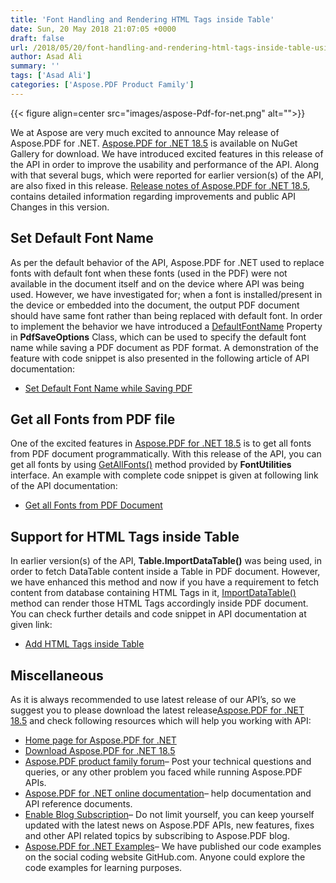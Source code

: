 ```yaml
---
title: 'Font Handling and Rendering HTML Tags inside Table'
date: Sun, 20 May 2018 21:07:05 +0000
draft: false
url: /2018/05/20/font-handling-and-rendering-html-tags-inside-table-using-aspose.pdf-for-.net/
author: Asad Ali
summary: ''
tags: ['Asad Ali']
categories: ['Aspose.PDF Product Family']
---
```




{{< figure align=center src="images/aspose-Pdf-for-net.png" alt="">}}


We at Aspose are very much excited to announce May release of Aspose.PDF for .NET. [Aspose.PDF for .NET 18.5][1] is available on NuGet Gallery for download. We have introduced excited features in this release of the API in order to improve the usability and performance of the API. Along with that several bugs, which were reported for earlier version(s) of the API, are also fixed in this release. [Release notes of Aspose.PDF for .NET 18.5][2], contains detailed information regarding improvements and public API Changes in this version.

## Set Default Font Name

As per the default behavior of the API, Aspose.PDF for .NET used to replace fonts with default font when these fonts (used in the PDF) were not available in the document itself and on the device where API was being used. However, we have investigated for; when a font is installed/present in the device or embedded into the document, the output PDF document should have same font rather than being replaced with default font. In order to implement the behavior we have introduced a [DefaultFontName][3] Property in **PdfSaveOptions** Class, which can be used to specify the default font name while saving a PDF document as PDF format. A demonstration of the feature with code snippet is also presented in the following article of API documentation:

*   [Set Default Font Name while Saving PDF][4]

## Get all Fonts from PDF file

One of the excited features in [Aspose.PDF for .NET 18.5][5] is to get all fonts from PDF document programmatically. With this release of the API, you can get all fonts by using [GetAllFonts()][6] method provided by **FontUtilities** interface. An example with complete code snippet is given at following link of the API documentation:

*   [Get all Fonts from PDF Document][7]

## Support for HTML Tags inside Table

In earlier version(s) of the API, **Table.ImportDataTable()** was being used, in order to fetch DataTable content inside a Table in PDF document. However, we have enhanced this method and now if you have a requirement to fetch content from database containing HTML Tags in it, [ImportDataTable()][8] method can render those HTML Tags accordingly inside PDF document. You can check further details and code snippet in API documentation at given link:

*   [Add HTML Tags inside Table][9]

## Miscellaneous

As it is always recommended to use latest release of our API’s, so we suggest you to please download the latest release[Aspose.PDF for .NET 18.5][10] and check following resources which will help you working with API:

*   [Home page for Aspose.PDF for .NET][11]
*   [Download Aspose.PDF for .NET 18.5][12]
*   [Aspose.PDF product family forum][13]– Post your technical questions and queries, or any other problem you faced while running Aspose.PDF APIs.
*   [Aspose.PDF for .NET online documentation][14]– help documentation and API reference documents.
*   [Enable Blog Subscription][15]– Do not limit yourself, you can keep yourself updated with the latest news on Aspose.PDF APIs, new features, fixes and other API related topics by subscribing to Aspose.PDF blog.
*   [Aspose.PDF for .NET Examples][16]– We have published our code examples on the social coding website GitHub.com. Anyone could explore the code examples for learning purposes.




[1]: https://www.nuget.org/packages/Aspose.Pdf/18.5.0 "Aspose.PDF for .NET 18.5"
[2]: https://docs.aspose.com/display/pdfnet/Aspose.PDF+for+.NET+18.5+Release+Notes "Aspose.PDF for .NET 18.5 Release Notes"
[3]: https://apireference.aspose.com/net/pdf/aspose.pdf/pdfsaveoptions/properties/defaultfontname "DefaultFontName Property"
[4]: https://docs.aspose.com/display/pdfnet/Formatting+PDF+Document#FormattingPDFDocument-SetDefaultFontNamewhileSavingPDF "Set Default Font Name while Saving PDF"
[5]: https://www.nuget.org/packages/Aspose.Pdf/18.5.0 "Aspose.PDF for .NET 18.5"
[6]: https://apireference.aspose.com/net/pdf/aspose.pdf.document/idocumentfontutilities/methods/getallfonts "GetAllFonts Method"
[7]: https://docs.aspose.com/display/pdfnet/Formatting+PDF+Document#FormattingPDFDocument-GetAllFontsfromPDFDocument "Get all Fonts from PDF Document"
[8]: https://apireference.aspose.com/net/pdf/aspose.pdf/table/methods/importdatatable "ImportDataTable Method"
[9]: https://docs.aspose.com/display/pdfnet/Add+and+Extract+a+Table#AddandExtractaTable-AddHTMLTagsinsideTable "Add HTML Tags inside Table"
[10]: https://www.nuget.org/packages/Aspose.Pdf/18.5.0 "Download API"
[11]: https://products.aspose.com/pdf/net "Aspose.PDF API home page"
[12]: https://www.nuget.org/packages/Aspose.Pdf/18.5.0 "API Download Section"
[13]: https://forums.aspose.com/c/pdf "Support Forum"
[14]: https://docs.aspose.com/display/pdfnet/Home "Online Documentation"
[15]: https://blog.aspose.com/category/aspose-products/aspose-pdf-product-family/ "Blog Subscription"
[16]: https://github.com/aspose-pdf/Aspose.PDF-for-.NET "GitHub examples repository"




